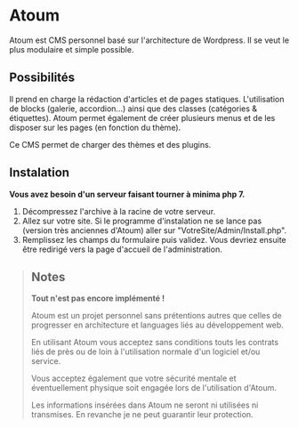 # Atoum
Atoum est CMS personnel basé sur l'architecture de Wordpress. Il se veut le plus modulaire et simple possible.

## Possibilités
Il prend en charge la rédaction d'articles et de pages statiques. L'utilisation de blocks (galerie, accordion...) ainsi que des classes (catégories & étiquettes). Atoum permet également de créer plusieurs menus et de les disposer sur les pages (en fonction du thème).

Ce CMS permet de charger des thèmes et des plugins.

## Instalation
**Vous avez besoin d'un serveur faisant tourner à minima php 7.**

1. Décompressez l'archive à la racine de votre serveur.
2. Allez sur votre site. Si le programme d'instalation ne se lance pas (version très anciennes d'Atoum) aller sur "VotreSite/Admin/Install.php".
3. Remplissez les champs du formulaire puis validez. Vous devriez ensuite être redirigé vers la page d'accueil de l'administration.

> ## Notes
>
> **Tout n'est pas encore implémenté !**
>
> Atoum est un projet personnel sans prétentions autres que celles de progresser en architecture et languages liés au développement web.
>
> En utilisant Atoum vous acceptez sans conditions touts les contrats liés de près ou de loin à l'utilisation normale d'un logiciel et/ou service.
>
> Vous acceptez également que votre sécurité mentale et éventuellement physique soit engagée lors de l'utilisation d'Atoum.
>
>Les informations insérées dans Atoum ne seront ni utilisées ni transmises. En revanche je ne peut guarantir leur protection.
